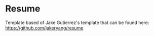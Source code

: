# Resume
Template based of Jake Gutierrez's template that can be found here: https://github.com/jakeryang/resume
